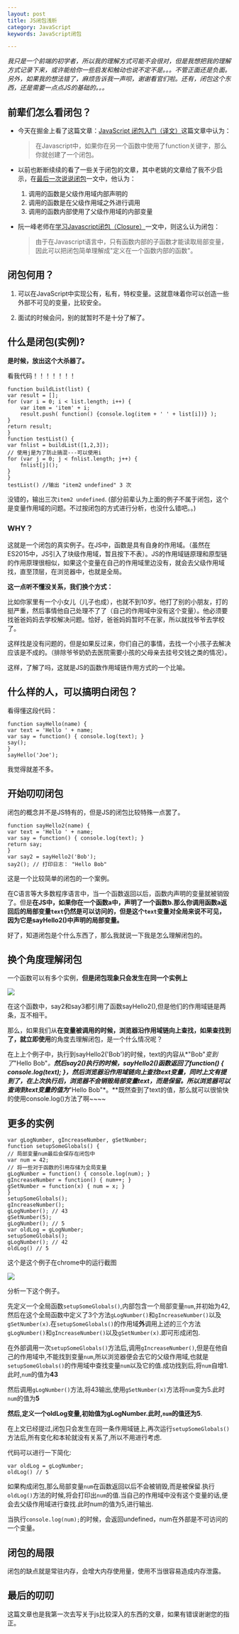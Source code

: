 ```yaml
---
layout: post
title: JS闭包浅析
category: JavaScript
keywords: JavaScript闭包 

---
```


*我只是一个前端的初学者，所以我的理解方式可能不会很对，但是我想把我的理解方式记录下来，或许能给你一些启发和触动也说不定不是。。。不管正面还是负面。另外，如果我的想法错了，麻烦告诉我一声呗，谢谢看官们啦。还有，闭包这个东西，还是需要一点点JS的基础的。。。*

## 前辈们怎么看闭包？

- 今天在掘金上看了这篇文章：[JavaScript 闭包入门（译文）](https://gold.xitu.io/post/58832fe72f301e00697b672d)这篇文章中认为：

	> 在Javascript中，如果你在另一个函数中使用了function关键字，那么你就创建了一个闭包。

- 以前也断断续续的看了一些关于闭包的文章，其中老姚的文章给了我不少启示，在[最后一次说说闭包](http://www.qdfuns.com/notes/17398/9b28ba7e036240b1252f1c82b9883d94:storey-3)一文中，他认为：

	1. 调用的函数是父级作用域内部声明的
	2. 调用的函数是在父级作用域之外进行调用
	3. 调用的函数内部使用了父级作用域的内部变量

- 阮一峰老师在[学习Javascript闭包（Closure）](http://www.ruanyifeng.com/blog/2009/08/learning_javascript_closures.html)一文中，则这么认为闭包：

	> 由于在Javascript语言中，只有函数内部的子函数才能读取局部变量，因此可以把闭包简单理解成"定义在一个函数内部的函数"。

## 闭包何用？
	
1. 可以在JavaScript中实现公有，私有，特权变量。这就意味着你可以创造一些外部不可见的变量，比较安全。

2. 面试的时候会问，别的就暂时不是十分了解了。

## 什么是闭包(实例)?

**是时候，放出这个大杀器了。**

看我代码！！！！！！！

	function buildList(list) {
    var result = [];
    for (var i = 0; i < list.length; i++) {
        var item = 'item' + i;
        result.push( function() {console.log(item + ' ' + list[i])} );
    }
    return result;
	}
	function testList() {
    var fnlist = buildList([1,2,3]);
    // 使用j是为了防止搞混---可以使用i
    for (var j = 0; j < fnlist.length; j++) {
        fnlist[j]();
    }
	}
 	testList() //输出 "item2 undefined" 3 次

没错的，输出三次`item2 undefined`.
(部分前辈认为上面的例子不属于闭包，这个是变量作用域的问题。不过按闭包的方式进行分析，也没什么错吧。。)
### WHY？
	
这就是一个闭包的真实例子。在JS中，函数是具有自身的作用域。（虽然在ES2015中，JS引入了块级作用域，暂且按下不表）。JS的作用域链原理和原型链的作用原理很相似，如果这个变量在自己的作用域里边没有，就会去父级作用域找，直至顶层，在浏览器中，也就是全局。

**这一点听不懂没关系，我们换个方式：**

比如你家里有一个小女儿（儿子也成），也就不到10岁。他打了别的小朋友，打的挺严重，然后事情他自己处理不了了（自己的作用域中没有这个变量）。他必须要找爸爸妈妈去学校解决问题。恰好，爸爸妈妈暂时不在家，所以就找爷爷去学校了。

这样找是没有问题的，但是如果反过来，你们自己的事情，去找一个小孩子去解决应该是不成的。（排除爷爷奶奶去医院需要小孩的父母亲去挂号交钱之类的情况）。

这样，了解了吗，这就是JS的函数作用域链作用方式的一个比喻。


## 什么样的人，可以搞明白闭包？

看得懂这段代码：

	function sayHello(name) {
  	var text = 'Hello ' + name;
  	var say = function() { console.log(text); }
  	say();
	}
	sayHello('Joe');

我觉得就差不多。

## 开始叨叨闭包

闭包的概念并不是JS特有的，但是JS的闭包比较特殊一点罢了。

	function sayHello2(name) {
  	var text = 'Hello ' + name;
 	var say = function() { console.log(text); }
  	return say;
	}
	var say2 = sayHello2('Bob');
	say2(); // 打印日志： "Hello Bob"

这是一个比较简单的闭包的一个案例。

在C语言等大多数程序语言中，当一个函数返回以后，函数内声明的变量就被销毁了。但是**在JS中，如果你在一个函数a中，声明了一个函数b.那么你调用函数a返回后的局部变量`text`仍然是可以访问的，但是这个`text`变量对全局来说不可见，因为它是sayHello2()中声明的局部变量。**

好了，知道闭包是个什么东西了，那么我就说一下我是怎么理解闭包的。

## 换个角度理解闭包

一个函数可以有多个实例，**但是闭包现象只会发生在同一个实例上**

![](http://i.imgur.com/7iyxdYq.png)

在这个函数中，say2和say3都引用了函数sayHello2(),但是他们的作用域链是两条，互不相干。

那么，如果我们从**在变量被调用的时候，浏览器沿作用域链向上查找，如果查找到了，就立即使用**的角度去理解闭包，是一个什么情况呢？

在上上个例子中，执行到sayHello2('Bob')的时候，text的内容从*"Bob"*变到了*"Hello Bob"*。**然后say2()执行的时候，sayHello2()函数返回了function() { console.log(text); }，然后浏览器沿作用域链向上查找text变量，同时上文有提到了，在上次执行后，浏览器不会销毁局部变量text，而是保留。所以浏览器可以查询到text变量的值为***"Hello Bob"*。**既然查到了text的值，那么就可以很愉快的使用console.log()方法了啊~~~~

## 更多的实例

	var gLogNumber, gIncreaseNumber, gSetNumber;
	function setupSomeGlobals() {
  	// 局部变量num最后会保存在闭包中
  	var num = 42;
  	// 将一些对于函数的引用存储为全局变量
  	gLogNumber = function() { console.log(num); }
  	gIncreaseNumber = function() { num++; }
  	gSetNumber = function(x) { num = x; }
	}
	setupSomeGlobals();
	gIncreaseNumber();
	gLogNumber(); // 43
	gSetNumber(5);
	gLogNumber(); // 5
	var oldLog = gLogNumber;
	setupSomeGlobals();
	gLogNumber(); // 42
	oldLog() // 5

这个是这个例子在chrome中的运行截图

![](http://i.imgur.com/RI3GPEJ.png)

分析一下这个例子。

先定义一个全局函数`setupSomeGlobals()`,内部包含一个局部变量`num`,并初始为42,然后在这个全局函数中定义了3个方法`gLogNumber()`和`gIncreaseNumber()`以及`gSetNumber(x)`.在`setupSomeGlobals()`的作用域**外**调用上述的三个方法`gLogNumber()`和`gIncreaseNumber()`以及`gSetNumber(x)`.即可形成闭包.

在外部调用一次`setupSomeGlobals()`方法后,调用`gIncreaseNumber()`,但是在他自己的作用域中,不能找到变量`num`,所以浏览器便会去它的父级作用域,也就是`setupSomeGlobals()`的作用域中查找变量`num`以及它的值.成功找到后,将`num`自增1.此时,`num`的值为**43**

然后调用`gLogNumber()`方法,将43输出,使用`gSetNumber(x)`方法将`num`变为5.此时`num`的值为**5**

**然后,定义一个oldLog变量,初始值为gLogNumber.**此时,`num`的值还为**5**.

在上文已经提过,闭包只会发生在同一条作用域链上,再次运行`setupSomeGlobals()`方法后,所有变化和本轮就没有关系了,所以不用进行考虑.

代码可以进行一下简化:
	
	var oldLog = gLogNumber;
	oldLog() // 5

如果构成闭包,那么局部变量`num`在函数返回以后不会被销毁,而是被保留.执行`oldLog()`方法的时候,将会打印出`num`的值.当自己的作用域中没有这个变量的话,便会去父级作用域进行查找.此时num的值为5,进行输出.

当执行`console.log(num);`的时候，会返回undefined，num在外部是不可访问的一个变量。

## 闭包的局限

闭包的缺点就是常驻内存，会增大内存使用量，使用不当很容易造成内存泄露。

## 最后的叨叨

这篇文章也是我第一次去写关于js比较深入的东西的文章，如果有错误谢谢您的指正。




